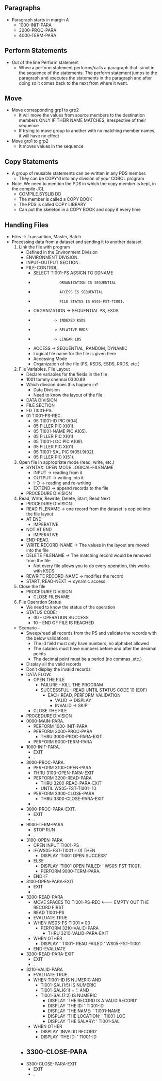 ## Paragraphs
- Paragraph starts in margin A
    - 1000-INIT-PARA
    - 3000-PROC-PARA
    - 4000-TERM-PARA

## Perform Statements
- Out of the line Perform statement
    - When a perform statement performs/calls a paragraph that is/not in the sequence of the statements. The perform statement jumps to the paragraph and executes the statements in the paragraph and after doing so it comes back to the next from where it went.

## Move
- Move corresponding grp1 to grp2
    - It will move the values from source members to the destination members ONLY IF THEIR NAME MATCHES, irrespective of their sequence
    - If trying to move group to another with no matching member names, it will have no effect
- Move grp1 to grp2
    - It moves values in the sequence

## Copy Statements
- A group of reusable statements can be written in any PDS member. 
    - They can be COPY'd into any division of your COBOL program
- Note: We need to mention the PDS in which the copy member is kept, in the compile JCL
    - COMPILE.SYSLIB DD 
    - The member is called a COPY BOOK
    - The PDS is called COPY LIBRARY
    - Can put the skeleton in a COPY BOOK and copy it every time

## Handling Files
- Files -> Transaction, Master, Batch
- Processing data from a dataset and sending it to another dataset
    1. Link the file with program
        - Defined in the Environment Division
        - ENVIRONMENT DIVISION.
        - INPUT-OUTPUT SECTION.
        - FILE-CONTROL.
            - SELECT TI001-PS ASSIGN TO DDNAME
            -                 ORGANIZATION IS SEQUENTIAL
            -                 ACCESS IS SEQUENTIAL
            -                 FILE STATUS IS WS05-FST-TI001.
            - ORGANIZATION -> SEQUENTIAL PS, ESDS
            -              -> INDEXED KSDS
            -              -> RELATIVE RRDS
            -              -> LINEAR LDS
            - ACCESS -> SEQUENTIAL, RANDOM, DYNAMIC
            - Logical file name for the file is given here
            - Accessing Mode
            - Organization of the file (PS, KSDS, ESDS, RRDS, etc.)
    2. File Variables. File Layout
        - Declare variables for the fields in the file
        - 1001 tommy chennai   0300.89
        - Which division does this happen in?
            - Data Division
            - Need to know the layout of the file
        - DATA DIVISION
        - FILE SECTION
        - FD TI001-PS.
        - 01 TI001-PS-REC.
            - 05 TI001-ID       PIC 9(04).
            - 05 FILLER         PIC X(01).
            - 05 TI001-NAME     PIC A(05).
            - 05 FILLER         PIC X(01).
            - 05 TI001-LOC      PIC A(09).
            - 05 FILLER         PIC X(01).
            - 05 TI001-SAL      PIC 9(05).9(02).
            - 05 FILLER         PIC X(51).
    3. Open file in appropriate mode (read, write, etc.)
        - SYNTAX: OPEN MODE LOGICAL-FILENAME
            - INPUT -> reading from it
            - OUTPUT -> writing into it
            - I-O -> reading and re-writing
            - EXTEND -> append records to the file
        - PROCEDURE DIVISION
    4. Read, Write, Rewrite, Delete, Start, Read Next
        - PROCEDURE DIVISION
        - READ FILENAME -> one record from the dataset is copied into the file layout
        - AT END 
            - IMPERATIVE
        - NOT AT END
            - IMPERATIVE
        - END-READ.
        - WRITE RECORD-NAME -> The values in the layout are moved into the file
        - DELETE FILENAME -> The matching record would be removed from the file
            - Not every file allows you to do every operation, this works with KSDS
        - REWRITE RECORD-NAME -> modifies the record
        - START, READ-NEXT -> dynamic access
    5. Close the file
        - PROCEDURE DIVISION
            - CLOSE FILENAME
    6. File Operation Status
        - We need to know the status of the operation
        - STATUS CODE: 
            - 00 - OPERATION SUCCESS
            - 10 - END OF FILE IS REACHED
    - Scenario - 
        - Sweep/read all records from the PS and validate the records with the below validations:
            - The id field must only have numbers, no alphabet allowed
            - The salaries must have numbers before and after the decimal points
            - The decimal point must be a period (no commas ,etc.)
        - Display all the valid records
        - Don't display the invalid records
        - DATA FLOW:
            - OPEN THE FILE
                - FAILURE - KILL THE PROGRAM
                - SUCCESSFUL - READ UNTIL STATUS CODE 10 (EOF)
                    - EACH READ, PERFORM VALIDATION
                        - VALID -> DISPLAY
                        - INVALID -> SKIP
            - CLOSE THE FILE
        - PROCEDURE DIVISION
        - 0000-MAIN-PARA.
            - PERFORM 1000-INIT-PARA
            - PERFORM 3000-PROC-PARA
                - THRU 3000-PROC-PARA-EXIT
            - PERFORM 9000-TERM-PARA
        - 1000-INIT-PARA.
            - EXIT
            - .
        - 3000-PROC-PARA.
            - PERFORM 3100-OPEN-PARA
            -   THRU 3100-OPEN-PARA-EXIT
            - PERFORM 3200-READ-PARA 
                - THRU 3200-READ-PARA-EXIT
                - UNTIL WS05-FST-TI001=10
            - PERFORM 3300-CLOSE-PARA
                - THRU 3300-CLOSE-PARA-EXIT
            - .
        - 3000-PROC-PARA-EXIT.
            - EXIT
            - .
        - 9000-TERM-PARA.
            - STOP RUN
            - .
        - 3100-OPEN-PARA
            - OPEN INPUT TI001-PS
            - IF(WS05-FST-TI001 = 0) THEN
                - DISPLAY 'TI001 OPEN SUCCESS'
            - ELSE
                - DISPLAY 'TI001 OPEN FAILED: ' WS05-FST-TI001'.
                - PERFORM 9000-TERM-PARA.
            - END-IF
        - 3100-OPEN-PARA-EXIT
            - EXIT
            - .
        - 3200-READ-PARA
            - MOVE SPACES TO TI001-PS-REC     <--- EMPTY OUT THE RECORD FIRST
            - READ TI001-PS
            - EVALUATE TRUE
            - WHEN WS05-FS-TI001 = 00
                - PERFORM 3210-VALID-PARA
                    - THRU 3210-VALID-PARA-EXIT
            - WHEN OTHER
                - DISPLAY ' TI001- READ FAILED   ' WS05-FST-TI001 
            - END-EVALUATE
        - 3200-READ-PARA-EXIT
            - EXIT
            - .
        - 3210-VALID-PARA
            - EVALUATE TRUE
            - WHEN TI001-ID      IS NUMERIC AND
                - TI001-SAL(1:5) IS NUMERIC
                - TI001-SAL(6:1) = '.' AND
                - TI001-SAL(7:2) IS NUMERIC
                    - DISPLAY 'THE RECORD IS A VALID RECORD'
                    - DISPLAY 'THE ID: ' TI001-ID
                    - DISPLAY 'THE NAME: ' TI001-NAME
                    - DISPLAY 'THE LOCATION: ' TI001-LOC
                    - DISPLAY 'THE SALARY: ' TI001-SAL
            - WHEN OTHER
                - DISPLAY 'INVALID RECORD'
                - DISPLAY 'THE ID: ' TI001-ID
        - 3300-CLOSE-PARA
            - 
        - 3300-CLOSE-PARA-EXIT
            - EXIT
            - .
